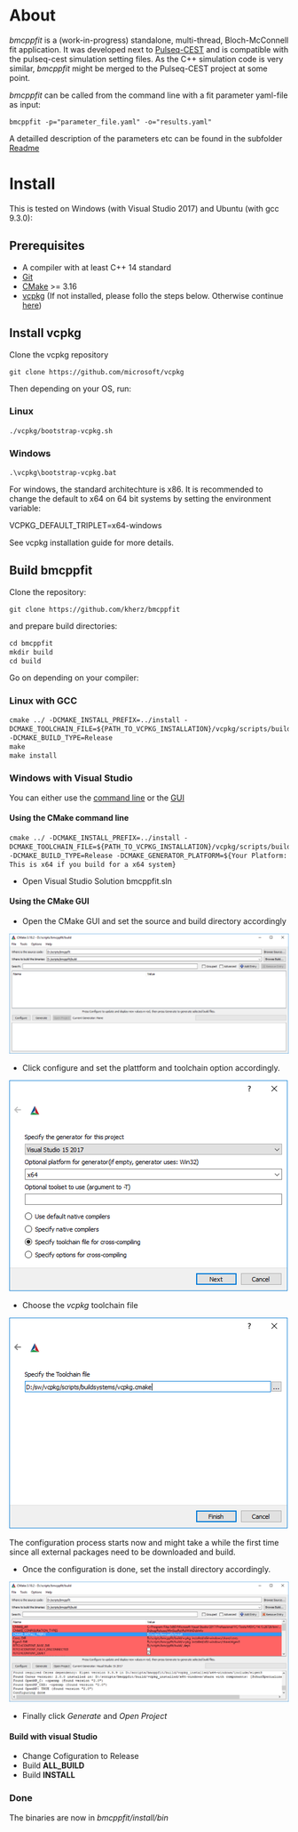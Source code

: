 
# About
*bmcppfit* is a (work-in-progress) standalone, multi-thread, Bloch-McConnell fit application. 
It was developed next to [Pulseq-CEST](https://github.com/kherz/pulseq-cest) and is compatible with the pulseq-cest simulation setting files. As the C++ simulation code is very similar, *bmcppfit* might be merged to the Pulseq-CEST project at some point.

*bmcppfit* can be called from the command line with a fit parameter yaml-file as input:
```
bmcppfit -p="parameter_file.yaml" -o="results.yaml"
```

A detailled description of the parameters etc can be found in the subfolder [Readme](doc/Readme.md)

# Install

This is tested on Windows (with Visual Studio 2017) and Ubuntu (with gcc 9.3.0):

## Prerequisites 

* A compiler with at least C++ 14 standard 
* [Git](https://git-scm.com/) 
* [CMake](https://cmake.org/) >= 3.16
* [vcpkg](https://github.com/microsoft/vcpkg) (If not installed, please follo the steps below. Otherwise continue [here](#build-bmcppfit))

## Install vcpkg
Clone the vcpkg repository
```
git clone https://github.com/microsoft/vcpkg
```
Then depending on your OS, run:
### Linux
```
./vcpkg/bootstrap-vcpkg.sh
```

### Windows
```
.\vcpkg\bootstrap-vcpkg.bat
```
For windows, the standard architechture is x86. It is recommended to change the default to x64 on 64 bit systems by setting the environment variable:

VCPKG_DEFAULT_TRIPLET=x64-windows

See vcpkg installation guide for more details.


## Build bmcppfit
Clone the repository:
```
git clone https://github.com/kherz/bmcppfit
```
and prepare build directories:
```
cd bmcppfit
mkdir build
cd build
```
Go on depending on your compiler:
### Linux with GCC 
```
cmake ../ -DCMAKE_INSTALL_PREFIX=../install -DCMAKE_TOOLCHAIN_FILE=${PATH_TO_VCPKG_INSTALLATION}/vcpkg/scripts/buildsystems/vcpkg.cmake -DCMAKE_BUILD_TYPE=Release
make
make install
```

### Windows with Visual Studio

You can either use the [command line](#using-the-cmake-command-line) or the [GUI](#using-the-cmake-gui)

#### Using the CMake command line
```
cmake ../ -DCMAKE_INSTALL_PREFIX=../install -DCMAKE_TOOLCHAIN_FILE=${PATH_TO_VCPKG_INSTALLATION}/vcpkg/scripts/buildsystems/vcpkg.cmake -DCMAKE_BUILD_TYPE=Release -DCMAKE_GENERATOR_PLATFORM=${Your Platform: This is x64 if you build for a x64 system}
```

* Open Visual Studio Solution bmcppfit.sln

#### Using the CMake GUI
* Open the CMake GUI and set the source and build directory accordingly

![CMake 1](doc/cmake_1.PNG)

* Click configure and set the plattform and toolchain option accordingly.

![CMake 2](doc/cmake_2.PNG)

* Choose the *vcpkg* toolchain file

![CMake 3](doc/cmake_3.PNG)

The configuration process starts now and might take a while the first time since all external packages need to be downloaded and build.

* Once the configuration is done, set the install directory accordingly.

![CMake 4](doc/cmake_4.PNG)

* Finally click *Generate* and *Open Project*

#### Build with visual Studio

* Change Cofiguration to Release
* Build **ALL_BUILD**
* Build **INSTALL**

### Done
The binaries are now in *bmcppfit/install/bin*

